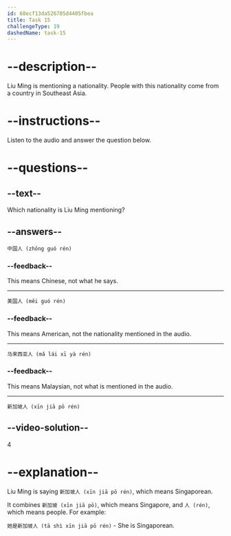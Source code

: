 ```yaml
---
id: 68ecf13da526705d4405fbea
title: Task 15
challengeType: 19
dashedName: task-15
---
```


<!-- (Audio) Liu Ming: 新加坡人 (xīn jiā pō rén) -->

# --description--

Liu Ming is mentioning a nationality. People with this nationality come from a country in Southeast Asia.

# --instructions--

Listen to the audio and answer the question below.

# --questions--

## --text--

Which nationality is Liu Ming mentioning?

## --answers--

`中国人 (zhōng guó rén)`

### --feedback--

This means Chinese, not what he says.

---

`美国人 (měi guó rén)`

### --feedback--

This means American, not the nationality mentioned in the audio.

---

`马来西亚人 (mǎ lái xī yà rén)`

### --feedback--

This means Malaysian, not what is mentioned in the audio.

---

`新加坡人 (xīn jiā pō rén)`

## --video-solution--

4

# --explanation--

Liu Ming is saying `新加坡人 (xīn jiā pō rén)`, which means Singaporean.

It combines `新加坡 (xīn jiā pō)`, which means Singapore, and `人 (rén)`, which means people. For example:

`她是新加坡人 (tā shì xīn jiā pō rén)` - She is Singaporean.
